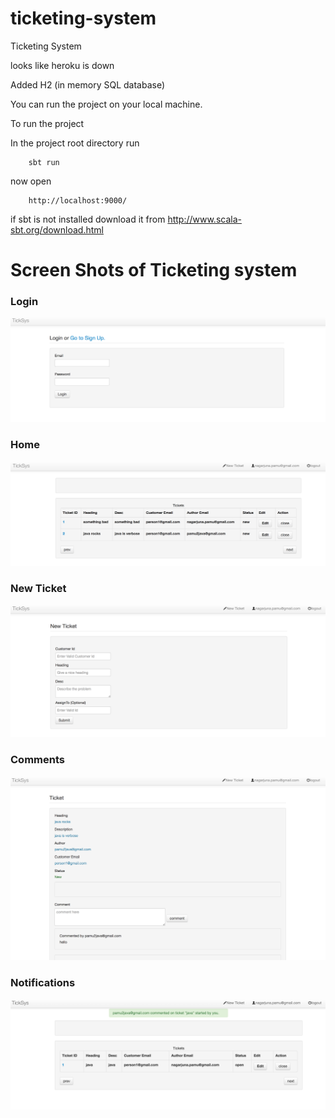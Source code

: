 # ticketing-system
Ticketing System

looks like heroku is down

Added H2 (in memory SQL database)

You can run the project on your local machine.

To run the project

In the project root directory run

```
    sbt run
```

now open
```
    http://localhost:9000/
```

if sbt is not installed download it from http://www.scala-sbt.org/download.html

# Screen Shots of Ticketing system

### Login

![UI](https://raw.githubusercontent.com/pamu/ticketing-system/master/images/login.png)

### Home

![UI](https://raw.githubusercontent.com/pamu/ticketing-system/master/images/home.png)

### New Ticket

![UI](https://raw.githubusercontent.com/pamu/ticketing-system/master/images/newticket.png)

### Comments

![UI](https://raw.githubusercontent.com/pamu/ticketing-system/master/images/comments.png)

### Notifications

![UI](https://raw.githubusercontent.com/pamu/ticketing-system/master/images/notifications.png)
